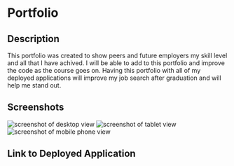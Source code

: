# Portfolio

## Description

This portfolio was created to show peers and future employers my skill level and all that I have achived. I will be able to add to this portfolio and improve the code as the course goes on. Having this portfolio with all of my deployed applications will improve my job search after graduation and will help me stand out.

## Screenshots

![screenshot of desktop view]()
![screenshot of tablet view]()
![screenshot of mobile phone view]()

## Link to Deployed Application

